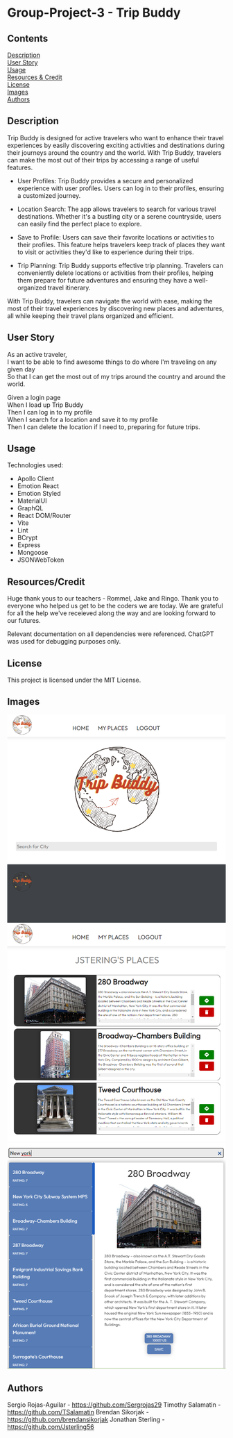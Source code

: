 # Group-Project-3 - Trip Buddy

## Contents
[Description](#description)<br>
[User Story](#user-story)<br>
[Usage](#usage)<br>
[Resources & Credit](#resourcescredit)<br>
[License](#license)<br>
[Images](#images)<br>
[Authors](#authors)<br>

## Description
Trip Buddy is designed for active travelers who want to enhance their travel experiences by easily discovering exciting activities and destinations during their journeys around the country and the world. With Trip Buddy, travelers can make the most out of their trips by accessing a range of useful features.

- User Profiles: Trip Buddy provides a secure and personalized experience with user profiles. Users can log in to their profiles, ensuring a customized journey.

- Location Search: The app allows travelers to search for various travel destinations. Whether it's a bustling city or a serene countryside, users can easily find the perfect place to explore.

- Save to Profile: Users can save their favorite locations or activities to their profiles. This feature helps travelers keep track of places they want to visit or activities they'd like to experience during their trips.

- Trip Planning: Trip Buddy supports effective trip planning. Travelers can conveniently delete locations or activities from their profiles, helping them prepare for future adventures and ensuring they have a well-organized travel itinerary.

With Trip Buddy, travelers can navigate the world with ease, making the most of their travel experiences by discovering new places and adventures, all while keeping their travel plans organized and efficient.

## User Story
As an active traveler,<br>
I want to be able to find awesome things to do where I'm traveling on any given day<br>
So that I can get the most out of my trips around the country and around the world.<br>

Given a login page<br>
When I load up Trip Buddy<br>
Then I can log in to my profile<br>
When I search for a location and save it to my profile<br>
Then I can delete the location if I need to, preparing for future trips.<br>


## Usage
Technologies used:
 - Apollo Client
 - Emotion React
 - Emotion Styled
 - MaterialUI
 - GraphQL
 - React DOM/Router
 - Vite
 - Lint
 - BCrypt
 - Express
 - Mongoose
 - JSONWebToken

## Resources/Credit
Huge thank yous to our teachers - Rommel, Jake and Ringo. Thank you to everyone who helped us get to be the coders we are today. We are grateful for all the help we've receieved along the way and are looking forward to our futures.

Relevant documentation on all dependencies were referenced.
ChatGPT was used for debugging purposes only.

## License
This project is licensed under the MIT License.

## Images
![Home Screen](client\public\image-1.png)
![Saved Places](client\public\image.png)
![Place Search](client\public\image-2.png)

## Authors
Sergio Rojas-Aguilar - https://github.com/Sergrojas29
Timothy Salamatin - https://github.com/TSalamatin
Brendan Sikorjak - https://github.com/brendansikorjak
Jonathan Sterling - https://github.com/Jsterling56 
